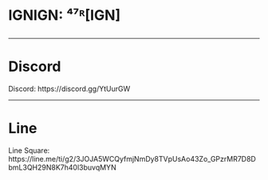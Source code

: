 <h1>IGN</h16

IGN: ⁴⁷ᴿ[IGN]
<hr>
<h1>Discord</h1>
Discord: https://discord.gg/YtUurGW
<hr>
<h1> Line </h1>
Line Square: https://line.me/ti/g2/3JOJA5WCQyfmjNmDy8TVpUsAo43Zo_GPzrMR7D8DbmL3QH29N8K7h40l3buvqMYN

